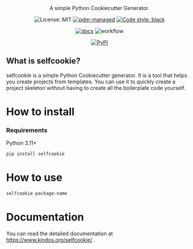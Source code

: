 <div align="center">
A simple Python Cookiecutter Generator.

![License: MIT](https://img.shields.io/github/license/KindOS-Forge/selfcookie?style=for-the-badge&color=%23007ec6)
[![pdm-managed](https://img.shields.io/badge/pdm-managed-blueviolet?style=for-the-badge)](https://pdm.fming.dev)
[![Code style: black](https://img.shields.io/badge/code%20style-black-000000.svg?style=for-the-badge)](https://github.com/ambv/black)


[![docs](https://github.com/KindOS-Forge/selfcookie/actions/workflows/docs.yaml/badge.svg)](https://www.kindos.org/selfcookie/)
![workflow](https://github.com/KindOS-Forge/selfcookie/actions/workflows/workflow.yaml/badge.svg)

[![PyPI](https://img.shields.io/pypi/v/selfcookie?logo=python&logoColor=%23cccccc)](https://pypi.org/project/selfcookie)

</div>

## What is selfcookie?

selfcookie is a simple Python Cookiecutter generator. It is a tool that helps you create projects from templates. You can use it to quickly create a project skeleton without having to create all the boilerplate code yourself.

# How to install

### Requirements
Python 3.11+


```bash
pip install selfcookie
```
# How to use
```bash
selfcookie package-name
```

# Documentation
You can read the detailed documentation at https://www.kindos.org/selfcookie/ .

